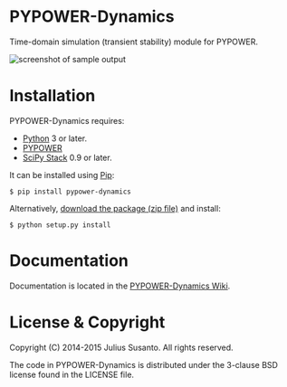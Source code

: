PYPOWER-Dynamics
================

Time-domain simulation (transient stability) module for PYPOWER.

![screenshot of sample output](/screenshots/open_loop.png?raw=true)

Installation
============
PYPOWER-Dynamics requires:

* [Python](http://www.python.org) 3 or later.
* [PYPOWER](https://github.com/rwl/PYPOWER)
* [SciPy Stack](http://www.scipy.org) 0.9 or later.

It can be installed using [Pip](https://pip.pypa.io):

```
$ pip install pypower-dynamics
```

Alternatively, [download the package (zip file)](https://pypi.python.org/pypi/pypower-dynamics) and install:

```
$ python setup.py install
```

Documentation
=============

Documentation is located in the [PYPOWER-Dynamics Wiki](https://github.com/susantoj/PYPOWER-Dynamics/wiki).

License & Copyright
===================

Copyright (C) 2014-2015 Julius Susanto. All rights reserved.

The code in PYPOWER-Dynamics is distributed under the 3-clause BSD license found in the LICENSE file.
